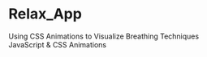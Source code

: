 # Relax_App
Using CSS Animations to Visualize Breathing Techniques      
JavaScript & CSS Animations
